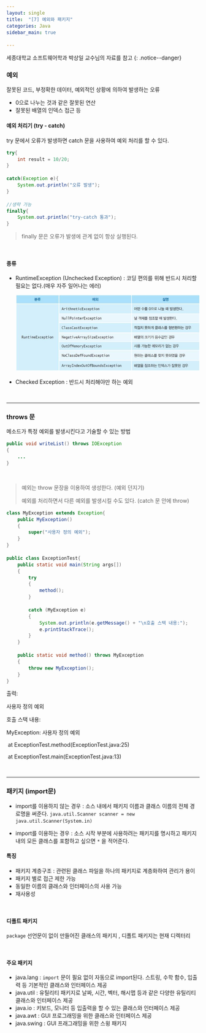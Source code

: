 ```yaml
---
layout: single
title:  "[7] 예외와 패키지"
categories: Java
sidebar_main: true

---
```


세종대학교 소프트웨어학과 박상일 교수님의 자료를 참고
{: .notice--danger}



### 예외

잘못된 코드, 부정확한 데이터, 예외적인 상황에 의하여 발생하는 오류

- 0으로 나누는 것과 같은 잘못된 연산
- 잘못된 배열의 인덱스 접근 등

#### 예외 처리기 (try - catch)

try 문에서 오류가 발생하면 catch 문을 사용하여 예외 처리를 할 수 있다.

```java
try{
    int result = 10/20;
}

catch(Exception e){
    System.out.println("오류 발생");
}

//생략 가능
finally{ 
    System.out.println("try-catch 통과");
}
```

> finally 문은 오류가 발생에 관계 없이 항상 실행된다.

<br/>

#### 종류

- RuntimeException (Unchecked Exception) : 코딩 편의를 위해 반드시 처리할 필요는 없다.(매우 자주 일어나는 에러) 

  ![](/assets/images/20240306/runtime.JPG)

- Checked Exception : 반드시 처리해야만 하는 예외

<br/>

<hr/>

### throws 문

메소드가 특정 예외를 발생시킨다고 기술할 수 있는 방법

```java
public void writeList() throws IOException
{
    ...
}
```

<br/>

> 예외는 throw 문장을 이용하여 생성한다. (예외 던지기)
>
> 예외를 처리하면서 다른 예외를 발생시킬 수도 있다. (catch 문 안에 throw)

```java
class MyException extends Exception{
    public MyException()
    {
        super("사용자 정의 예외");
    }
}

public class ExceptionTest{
    public static void main(String args[])
    {
        try
        {
            method();
        }
        
        catch (MyException e)
        {
            System.out.println(e.getMessage() + "\n호출 스택 내용:");
            e.printStackTrace();
        }
    }
    
    public static void method() throws MyException
    {
        throw new MyException();
    }
}
```

출력:

사용자 정의 예외

호출 스택 내용:

MyException: 사용자 정의 예외

​	at ExceptionTest.method(ExceptionTest.java:25)

​	at ExceptionTest.main(ExceptionTest.java:13)

<br/>

<hr/>

### 패키지 (import문)

- import를 이용하지 않는 경우 : 소스 내에서 패키지 이름과 클래스 이름의 전체 경로명을 써준다. `java.util.Scanner scanner = new java.util.Scanner(System.in)`

- import를 이용하는 경우 : 소스 시작 부분에 사용하려는 패키지를 명시하고 패키지 내의 모든 클래스를 포함하고 싶으면 `*` 을 적어준다.

#### 특징

- 패키지 계층구조 : 관련된 클래스 파일을 하나의 패키지로 계층화하여 관리가 용이
- 패키지 별로 접근 제한 가능
- 동일한 이름의 클래스와 인터페이스의 사용 가능
- 재사용성

<br/>

#### 디폴트 패키지

`package` 선언문이 없이 만들어진 클래스의 패키지 , 디폴트 패키지는 현재 디렉터리

<br/>

#### 주요 패키지

- java.lang : `import` 문이 필요 없이 자동으로 import된다. 스트링, 수학 함수, 입출력 등 기본적인 클래스와 인터페이스 제공
- java.util : 유틸리티 패키지로 날짜, 시간, 벡터, 해시맵 등과 같은 다양한 유틸리티 클래스와 인터페이스 제공
- java.io : 키보드, 모니터 등 입출력을 할 수 있는 클래스와 인터페이스 제공
- java.awt : GUI 프로그래밍을 위한 클래스와 인터페이스 제공
- java.swing : GUI 프래그래밍을 위한 스윙 패키지